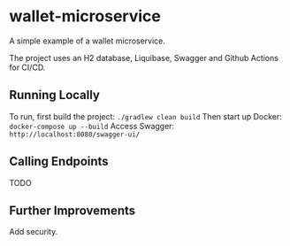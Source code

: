 # wallet-microservice
A simple example of a wallet microservice.

The project uses an H2 database, Liquibase, Swagger and Github Actions for CI/CD.

## Running Locally
To run, first build the project: `./gradlew clean build`
Then start up Docker: `docker-compose up --build`
Access Swagger: `http://localhost:8080/swagger-ui/`

## Calling Endpoints

TODO

## Further Improvements

Add security.